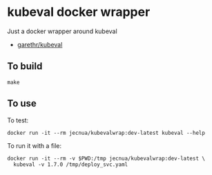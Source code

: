 # kubeval docker wrapper

Just a docker wrapper around kubeval

- [garethr/kubeval](https://github.com/garethr/kubeval)

## To build

    make

## To use

To test:

    docker run -it --rm jecnua/kubevalwrap:dev-latest kubeval --help

To run it with a file:

    docker run -it --rm -v $PWD:/tmp jecnua/kubevalwrap:dev-latest \
      kubeval -v 1.7.0 /tmp/deploy_svc.yaml
